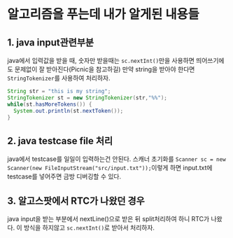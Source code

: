 # 알고리즘을 푸는데 내가 알게된 내용들

## 1. java input관련부분

java에서 입력값을 받을 때, 숫자만 받을때는 `sc.nextInt()`만을 사용하면 띄어쓰기에도 문제없이 잘 받아진다(Picnic을 참고하길)
만약 string을 받아야 한다면 `StringTokenizer`를 사용하여 처리하자.

```java
String str = "this is my string";
StringTokenizer st = new StringTokenizer(str,"%%");
while(st.hasMoreTokens()) {
  System.out.println(st.nextToken());
}
```

## 2. java testcase file 처리

java에서 testcase를 일일이 입력하는건 안된다. 스캐너 초기화를 `Scanner sc = new Scanner(new FileInputStream("src/input.txt"));`이렇게 하면 input.txt에 testcase를 넣어주면 금방 디버깅할 수 있다.

## 3. 알고스팟에서 RTC가 나왔던 경우

java input을 받는 부분에서 nextLine()으로 받은 뒤 split처리하여 하니 RTC가 나왔다. 이 방식을 하지않고 `sc.nextInt()`로 받아서 처리하자.

